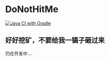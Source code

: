 # DoNotHitMe
[![Java CI with Gradle](https://github.com/Takaranoao/DoNotHitMe/actions/workflows/gradle.yml/badge.svg)](https://github.com/Takaranoao/DoNotHitMe/actions/workflows/gradle.yml)

好好挖矿，不要给我一镐子**砸**过来
------
仍在开发中....
